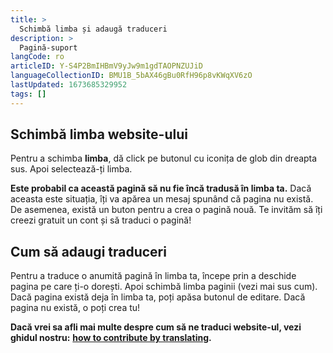 ```yaml
---
title: >
  Schimbă limba și adaugă traduceri
description: >
  Pagină-suport
langCode: ro
articleID: Y-S4P2BmIHBmV9yJw9m1gdTAOPNZUJiD
languageCollectionID: BMU1B_5bAX46gBu0RfH96p8vKWqXV6zO
lastUpdated: 1673685329952
tags: []
---
```


## Schimbă limba website-ului

Pentru a schimba **limba**, dă click pe butonul cu iconița de glob din dreapta sus. Apoi selectează-ți limba.

**Este probabil ca această pagină să nu fie încă tradusă în limba ta.** Dacă aceasta este situația, îți va apărea un mesaj spunând că pagina nu există. De asemenea, există un buton pentru a crea o pagină nouă. Te invităm să îți creezi gratuit un cont și să traduci o pagină!

## Cum să adaugi traduceri

Pentru a traduce o anumită pagină în limba ta, începe prin a deschide pagina pe care ți-o dorești. Apoi schimbă limba paginii (vezi mai sus cum). Dacă pagina există deja în limba ta, poți apăsa butonul de editare. Dacă pagina nu există, o poți crea tu!

**Dacă vrei sa afli mai multe despre cum să ne traduci website-ul, vezi ghidul nostru:** [**how to contribute by translating**](/contribute/translate)**.**
